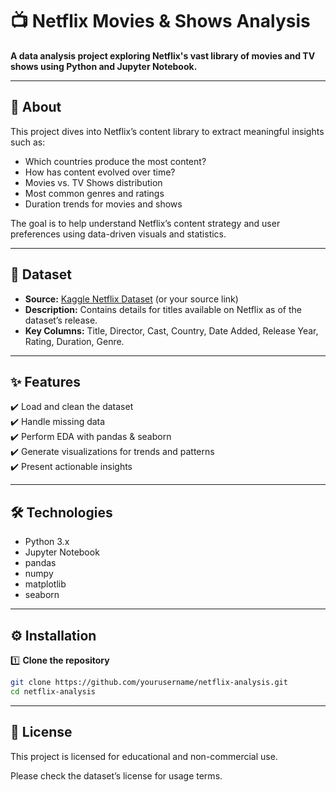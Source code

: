 # 📺 Netflix Movies & Shows Analysis

**A data analysis project exploring Netflix's vast library of movies and TV shows using Python and Jupyter Notebook.**

---

## 📖 About

This project dives into Netflix’s content library to extract meaningful insights such as:
- Which countries produce the most content?
- How has content evolved over time?
- Movies vs. TV Shows distribution
- Most common genres and ratings
- Duration trends for movies and shows

The goal is to help understand Netflix’s content strategy and user preferences using data-driven visuals and statistics.

---

## 📂 Dataset

- **Source:** [Kaggle Netflix Dataset](https://www.kaggle.com/shivamb/netflix-shows) (or your source link)
- **Description:** Contains details for titles available on Netflix as of the dataset’s release.
- **Key Columns:** Title, Director, Cast, Country, Date Added, Release Year, Rating, Duration, Genre.

---

## ✨ Features

✔️ Load and clean the dataset  
✔️ Handle missing data  
✔️ Perform EDA with pandas & seaborn  
✔️ Generate visualizations for trends and patterns  
✔️ Present actionable insights  

---

## 🛠️ Technologies

- Python 3.x
- Jupyter Notebook
- pandas
- numpy
- matplotlib
- seaborn

---

## ⚙️ Installation

1️⃣ **Clone the repository**
```bash
git clone https://github.com/yourusername/netflix-analysis.git
cd netflix-analysis
```

---

## 📜 License

This project is licensed for educational and non-commercial use.

Please check the dataset’s license for usage terms.



